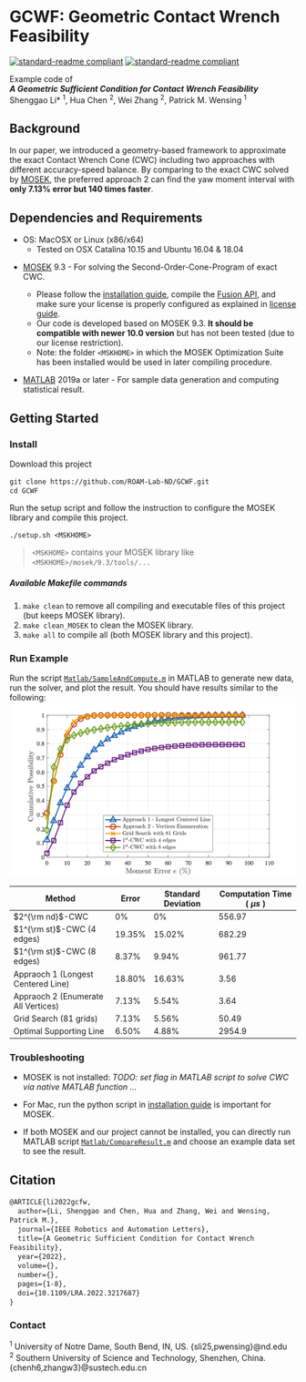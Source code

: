 # GCWF: Geometric Contact Wrench Feasibility
[![standard-readme compliant](https://img.shields.io/badge/RA--L_2022-9931454-blue.svg?style=flat)](https://ieeexplore.ieee.org/document/9931454)
[![standard-readme compliant](https://img.shields.io/badge/IROS-2023-orange.svg?style=flat)](https://ieee-iros.org)

<!-- Verifying Contact Wrench Feasibility via Geometrical Approach. -->

Example code of \
_**A Geometric Sufficient Condition for Contact Wrench Feasibility**_\
Shenggao Li* $^1$, Hua Chen $^2$, Wei Zhang $^2$, Patrick M. Wensing $^1$

## Background

In our paper, we introduced a geometry-based framework to approximate the exact Contact Wrench Cone (CWC) including two approaches with different accuracy-speed balance. By comparing to the exact CWC solved by [MOSEK][261d468d], the preferred approach 2 can find the yaw moment interval with **only 7.13% error but 140 times faster**. 

  [261d468d]: https://www.mosek.com "MOSEK"



## Dependencies and Requirements
- OS: MacOSX or Linux (x86/x64)
  - Tested on OSX Catalina 10.15 and Ubuntu 16.04 & 18.04
<!-- > TODO: Add support for OSX and Linux with ARM CPU. -->
- [MOSEK][261d468d] 9.3 - For solving the Second-Order-Cone-Program of exact CWC.
  - Please follow the [installation guide][004a721d], compile the [Fusion API][24aab043], and make sure your license is properly configured as explained in [license guide][833fb562].
  - Our code is developed based on MOSEK 9.3. **It should be compatible with newer 10.0 version** but has not been tested (due to our license restriction).
  - Note: the folder `<MSKHOME>` in which the MOSEK Optimization Suite has been installed would be used in later compiling procedure.
- [MATLAB][4b980ec4] 2019a or later - For sample data generation and computing statistical result. 



  [4b980ec4]: https://matlab.mathworks.com "Matlab"
  [24aab043]: https://docs.mosek.com/9.3/cxxfusion/install-interface.html# "MOSEK-INSTALL"
  [833fb562]: https://docs.mosek.com/9.3/licensing/index.html "MOSEK-LICENSE"

## Getting Started
### Install
Download this project
```
git clone https://github.com/ROAM-Lab-ND/GCWF.git
cd GCWF
```
Run the setup script and follow the instruction to configure the MOSEK library and compile this project. 
```
./setup.sh <MSKHOME>
```
> `<MSKHOME>` contains your MOSEK library like `<MSKHOME>/mosek/9.3/tools/...`
##### Available Makefile commands
1. `make clean` to remove all compiling and executable files of this project (but keeps MOSEK library).
2. `make clean_MOSEK` to clean the MOSEK library.
3. `make all` to compile all (both MOSEK library and this project).


### Run Example 
Run the script [`Matlab/SampleAndCompute.m`](Matlab/SampleAndCompute.m) in MATLAB to generate new data, run the solver, and plot the result. You should have results similar to the following:
![ErrorHistogram](images/2022/09/errorhistogram.png)

Method                              | Error  | Standard Deviation | Computation Time ( $\mu s$ )
------------------------------------|--------|--------------------|---------------------------
$2^{\rm nd}$-CWC                    | 0%     | 0%                 | 556.97
$1^{\rm st}$-CWC (4 edges)          | 19.35% | 15.02%             | 682.29
$1^{\rm st}$-CWC (8 edges)          | 8.37%  | 9.94%              | 961.77
Appraoch 1 (Longest Centered Line)  | 18.80% | 16.63%             | 3.56
Appraoch 2 (Enumerate All Vertices) | 7.13%  | 5.54%              | 3.64
Grid Search (81 grids)              | 7.13%  | 5.56%              | 50.49
Optimal Supporting Line             | 6.50%  | 4.88%              | 2954.9

### Troubleshooting
- MOSEK is not installed: _TODO: set flag in MATLAB script to solve CWC via native MATLAB function ..._
- For Mac, run the python script in [installation guide][004a721d] is important for MOSEK.
- If both MOSEK and our project cannot be installed, you can directly run MATLAB script [`Matlab/CompareResult.m`](Matlab/CompareResult.m) and choose an example data set to see the result.

  [004a721d]: https://docs.mosek.com/9.3/install/index.html "INSTALLATION-GUIDE"

<!-- ## Usage
Direct call C++ program via command line.\
Change directory to build `cd build`\
`./build/CWC <DataPath> N_veritices N_samples ` -->


## Citation
```
@ARTICLE{li2022gcfw,  
  author={Li, Shenggao and Chen, Hua and Zhang, Wei and Wensing, Patrick M.},  
  journal={IEEE Robotics and Automation Letters},   
  title={A Geometric Sufficient Condition for Contact Wrench Feasibility},   
  year={2022},  
  volume={},  
  number={},  
  pages={1-8},  
  doi={10.1109/LRA.2022.3217687}
}
```

### Contact
$^{1}$ University of Notre Dame, South Bend, IN, US. \{sli25,pwensing\}@nd.edu\
$^{2}$ Southern University of Science and Technology, Shenzhen, China. \{chenh6,zhangw3\}@sustech.edu.cn
